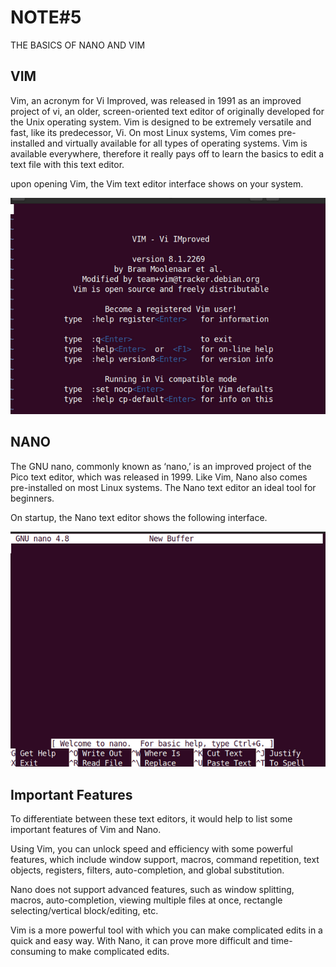 # NOTE#5
THE BASICS OF NANO AND VIM

## VIM
Vim, an acronym for Vi Improved, was released in 1991 as an improved project of vi, an older, screen-oriented text editor of originally developed for the Unix operating system. Vim is designed to be extremely versatile and fast, like its predecessor, Vi. On most Linux systems, Vim comes pre-installed and virtually available for all types of operating systems. Vim is available everywhere, therefore it really pays off to learn the basics to edit a text file with this text editor.

upon opening Vim, the Vim text editor interface shows on your system.

![vim](../imgs/vim.png)



## NANO
The GNU nano, commonly known as ‘nano,’ is an improved project of the Pico text editor, which was released in 1999. Like Vim, Nano also comes pre-installed on most Linux systems. The Nano text editor an ideal tool for beginners. 


On startup, the Nano text editor shows the following interface.

![nano](../imgs/nano.png)




## Important Features
To differentiate between these text editors, it would help to list some important features of Vim and Nano.

Using Vim, you can unlock speed and efficiency with some powerful features, which include window support, macros, command repetition, text objects, registers, filters, auto-completion, and global substitution.

Nano does not support advanced features, such as window splitting, macros, auto-completion, viewing multiple files at once, rectangle selecting/vertical block/editing, etc.

Vim is a more powerful tool with which you can make complicated edits in a quick and easy way. With Nano, it can prove more difficult and time-consuming to make complicated edits.